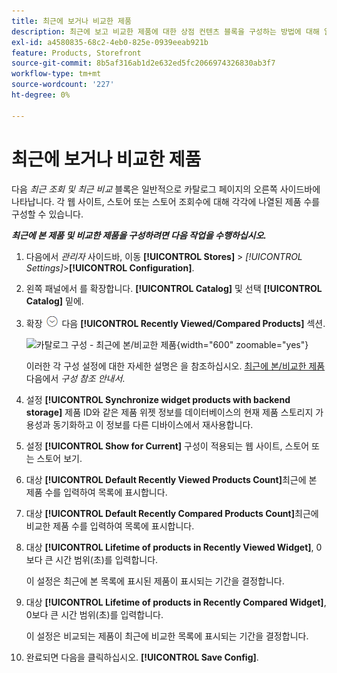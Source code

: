 ```yaml
---
title: 최근에 보거나 비교한 제품
description: 최근에 보고 비교한 제품에 대한 상점 컨텐츠 블록을 구성하는 방법에 대해 알아봅니다.
exl-id: a4580835-68c2-4eb0-825e-0939eeab921b
feature: Products, Storefront
source-git-commit: 8b5af316ab1d2e632ed5fc2066974326830ab3f7
workflow-type: tm+mt
source-wordcount: '227'
ht-degree: 0%

---
```


# 최근에 보거나 비교한 제품

다음 _최근 조회 및 최근 비교_ 블록은 일반적으로 카탈로그 페이지의 오른쪽 사이드바에 나타납니다. 각 웹 사이트, 스토어 또는 스토어 조회수에 대해 각각에 나열된 제품 수를 구성할 수 있습니다.

**_최근에 본 제품 및 비교한 제품을 구성하려면 다음 작업을 수행하십시오._**

1. 다음에서 _관리자_ 사이드바, 이동 **[!UICONTROL Stores]** > _[!UICONTROL Settings]_>**[!UICONTROL Configuration]**.

1. 왼쪽 패널에서 를 확장합니다. **[!UICONTROL Catalog]** 및 선택 **[!UICONTROL Catalog]** 밑에.

1. 확장 ![확장 선택기](../assets/icon-display-expand.png) 다음 **[!UICONTROL Recently Viewed/Compared Products]** 섹션.

   ![카탈로그 구성 - 최근에 본/비교한 제품](../configuration-reference/catalog/assets/catalog-recently-viewed-and-compared-products.png){width="600" zoomable="yes"}

   이러한 각 구성 설정에 대한 자세한 설명은 을 참조하십시오. [최근에 본/비교한 제품](../configuration-reference/catalog/catalog.md#recently-viewedcompared-products) 다음에서 _구성 참조 안내서_.

1. 설정 **[!UICONTROL Synchronize widget products with backend storage]** 제품 ID와 같은 제품 위젯 정보를 데이터베이스의 현재 제품 스토리지 가용성과 동기화하고 이 정보를 다른 디바이스에서 재사용합니다.

1. 설정 **[!UICONTROL Show for Current]** 구성이 적용되는 웹 사이트, 스토어 또는 스토어 보기.

1. 대상 **[!UICONTROL Default Recently Viewed Products Count]**&#x200B;최근에 본 제품 수를 입력하여 목록에 표시합니다.

1. 대상 **[!UICONTROL Default Recently Compared Products Count]**&#x200B;최근에 비교한 제품 수를 입력하여 목록에 표시합니다.

1. 대상 **[!UICONTROL Lifetime of products in Recently Viewed Widget]**, 0보다 큰 시간 범위(초)를 입력합니다.

   이 설정은 최근에 본 목록에 표시된 제품이 표시되는 기간을 결정합니다.

1. 대상 **[!UICONTROL Lifetime of products in Recently Compared Widget]**, 0보다 큰 시간 범위(초)를 입력합니다.

   이 설정은 비교되는 제품이 최근에 비교한 목록에 표시되는 기간을 결정합니다.

1. 완료되면 다음을 클릭하십시오. **[!UICONTROL Save Config]**.
